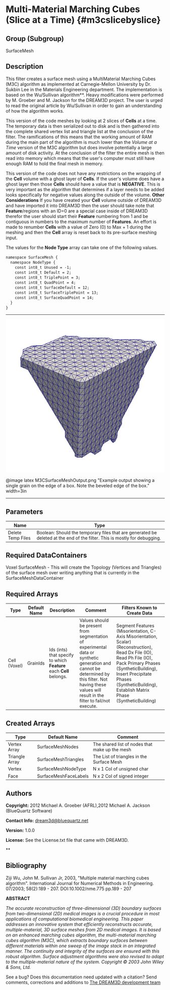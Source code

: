 Multi-Material Marching Cubes (Slice at a Time) {#m3cslicebyslice}
======

## Group (Subgroup) ##
SurfaceMesh

## Description ##
This filter creates a surface mesh using a MultiMaterial Marching Cubes (M3C) algorithm as implemented at Carnegie-Mellon University by Dr. Sukbin Lee in the Materials Engineering department. The implementation is based on the Wu/Sullivan algorithm\*\*. Heavy modifications were performed by M. Groeber and M. Jackson for the DREAM3D project. The user is urged to read the original article by Wu/Sullivan in order to gain an understanding of how the algorithm works.

This version of the code meshes by looking at 2 slices of **Cells** at a time. The temporary data is then serialized out to disk and is then gathered into the complete shared vertex list and triangle list at the conclusion of the filter. The ramifications of this means that the working amount of RAM during the main part of the algorithm is much lower than the _Volume at a Time_ version of the M3C algorithm but does involve potentially a large amount of disk activity. At the conclusion of the filter the entire mesh is then read into memory which means that the user's computer must still have enough RAM to hold the final mesh in memory.
 
This version of the code does not have any restrictions on the wrapping of the **Cell** volume with a ghost layer of **Cells**. If the user's volume does have a ghost layer then those **Cells** should have a value that is __NEGATIVE__. This is very important as the algorithm that determines if a layer needs to be added looks specifically for negative values along the outside of the volume. __Other Considerations__ If you have created your **Cell** volume outside of DREAM3D and have imported it into DREAM3D then the user should take note that **Feature**/regions with an ID=0 are a special case inside of DREAM3D therefor the user should start their **Feature** numbering from 1 and be contiguous in numbers to the maximum number of **Features**. An effort is made to renumber **Cells** with a value of Zero (0) to Max + 1 during the meshing and then the **Cell** array is reset back to its pre-surface meshing input.
 
The values for the __Node Type__ array can take one of the following values.

    namespace SurfaceMesh {
      namespace NodeType {
        const int8_t Unused = -1;
        const int8_t Default = 2;
        const int8_t TriplePoint = 3;
        const int8_t QuadPoint = 4;
        const int8_t SurfaceDefault = 12;
        const int8_t SurfaceTriplePoint = 13;
        const int8_t SurfaceQuadPoint = 14;
      }
    }

---------------

![Example output showing a single grain on the edge of a box. Note the beveled edge of the box.](M3CSurfaceMeshOutput.png)

@image latex M3CSurfaceMeshOutput.png "Example output showing a single grain on the edge of a box. Note the beveled edge of the box." width=3in

---------------


## Parameters ##

| Name | Type |
|------|------|
| Delete Temp Files | Boolean: Should the temporary files that are generated be deleted at the end of the filter. This is mostly for debugging. |

## Required DataContainers ##
Voxel
SurfaceMesh - This will create the Topology (Vertices and Triangles) of the surface mesh over writing anything that is currently in the SurfaceMeshDataContainer

## Required Arrays ##

| Type | Default Name | Description | Comment | Filters Known to Create Data |
|------|--------------|-------------|---------|-----|
| Cell (Voxel) | GrainIds | Ids (ints) that specify to which **Feature** each **Cell** belongs. | Values should be present from segmentation of experimental data or synthetic generation and cannot be determined by this filter. Not having these values will result in the filter to fail/not execute. | Segment Features (Misorientation, C-Axis Misorientation, Scalar) (Reconstruction), Read Dx File (IO), Read Ph File (IO), Pack Primary Phases (SyntheticBuilding), Insert Precipitate Phases (SyntheticBuilding), Establish Matrix Phase (SyntheticBuilding) |

## Created Arrays ##

| Type | Default Name | Comment |
|------|--------------|---------|
| Vertex Array | SurfaceMeshNodes | The shared list of nodes that make up the mesh |
| Triangle Array | SurfaceMeshTriangles | The List of triangles in the Surface Mesh |
| Vertex | SurfaceMeshNodeType | N x 1 Col of unsigned char |
| Face   | SurfaceMeshFaceLabels | N x 2 Col of signed integer |

## Authors ##

**Copyright:** 2012 Michael A. Groeber (AFRL),2012 Michael A. Jackson (BlueQuartz Software)

**Contact Info:** dream3d@bluequartz.net

**Version:** 1.0.0

**License:**  See the License.txt file that came with DREAM3D.


\*\*
## Bibliography ##
Ziji Wu, John M. Sullivan Jr, 2003, "Multiple material marching cubes algorithm". International Journal for Numerical Methods in Engineering. 07/2003; 58(2):189 - 207. DOI:10.1002/nme.775 pp.189 - 207

**ABSTRACT**

_The accurate reconstruction of three-dimensional (3D) boundary surfaces from two-dimensional (2D) medical images is a crucial procedure in most applications of computational biomedical engineering. This paper addresses an innovative system that efficiently reconstructs accurate, multiple-material, 3D surface meshes from 2D medical images. It is based on an enhanced marching cubes algorithm, the multi-material marching cubes algorithm (M3C), which extracts boundary surfaces between different materials within one sweep of the image stack in an integrated manner. The continuity and integrity of the surfaces are ensured with this robust algorithm. Surface adjustment algorithms were also revised to adapt to the multiple-material nature of the system. Copyright © 2003 John Wiley & Sons, Ltd._


See a bug? Does this documentation need updated with a citation? Send comments, corrections and additions to [The DREAM3D development team](mailto:dream3d@bluequartz.net?subject=Documentation%20Correction)

